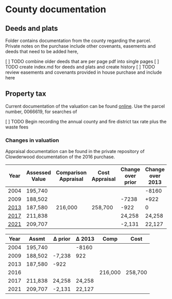# County documentation

## Deeds and plats

Folder contains documentation from the county regarding the parcel. Private notes on the purchase include other covenants, easements and deeds that need to be added here,

[ ] TODO combine older deeds that are per page pdf into single pages
[ ] TODO create index.md for deeds and plats and create history
[ ] TODO review easements and covenants provided in house purchase and include here

## Property tax

Current documentation of the valuation can be found [online](http://ustaxdata.com/nc/chatham/print.cfm?ownerID=55862&parcelID=0066619). Use the parcel number, 0066619, for searches of 

[ ] TODO Begin recording the annual county and fire district tax rate plus the waste fees

### Changes in valuation

Appraisal documentation can be found in the private repository of Clowderwood documentation of the 2016 purchase.

| Year | Assessed Value | Comparison Appraisal  | Cost Appraisal | Change over prior | Change over 2013 |
|------|----------------|-----------------------|----------------|-------------------|------------------|
| 2004 | 195,740 | | | | -8160| 
| 2009 | 188,502 | | | -7238 | +922 |
| [2013](2016TaxAssessment/Parcel0066619.pdf) | 187,580        | 216,000               | 258,700        | -922                 |  0              |
| [2017](2017TaxAssessment/20170223%20MailedNotice.jpg) | 211,838        |                       |                | 24,258            | 24,258           |
| [2021](2021TaxAssessment/Parcel0066619.pdf) | 209,707        |                       |                | -2,131            | 22,127           |



| Year | Assmt   | Δ prior | Δ 2013 | Comp    | Cost    |
|------|---------|---------|--------|---------|---------|
| 2004 | 195,740 |         |  -8160 |         |         |
| 2009 | 188,502 |  -7,238 |   922  |         |         |
| 2013 | 187,580 |    -922 |        |         |         |
| 2016 |         |         |        | 216,000 | 258,700 |
| 2017 | 211,838 |  24,258 | 24,258 |         |         |
| 2021 | 209,707 |  -2,131 | 22,127 |         |         |
